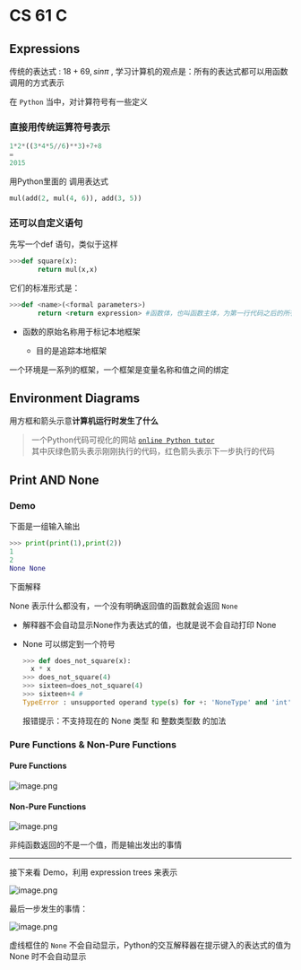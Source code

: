 # CS 61 C

## Expressions

传统的表达式 : $18+69,sin\pi$ , 学习计算机的观点是：所有的表达式都可以用函数调用的方式表示

在 `Python` 当中，对计算符号有一些定义

### 直接用传统运算符号表示

```python
1*2*((3*4*5//6)**3)+7+8
=
2015
```

用Python里面的 调用表达式

```python
mul(add(2, mul(4, 6)), add(3, 5))
```

### 还可以自定义语句

先写一个def 语句，类似于这样

```python
>>>def square(x):
       return mul(x,x)
```

它们的标准形式是：

```python
>>>def <name>(<formal parameters>)
       return <return expression> #函数体，也叫函数主体，为第一行代码之后的所有内容
```

- 函数的原始名称用于标记本地框架

   - 目的是追踪本地框架



一个环境是一系列的框架，一个框架是变量名称和值之间的绑定

## Environment Diagrams

用方框和箭头示意**计算机运行时发生了什么**

> 一个Python代码可视化的网站  [`online Python tutor`](https://pythontutor.com/visualize.html#mode=edit) \
> 其中灰绿色箭头表示刚刚执行的代码，红色箭头表示下一步执行的代码

## Print AND None

### Demo

下面是一组输入输出

```python
>>> print(print(1),print(2))
1
2
None None
```

下面解释

None 表示什么都没有，一个没有明确返回值的函数就会返回 `None`

- 解释器不会自动显示None作为表达式的值，也就是说不会自动打印 None

- None 可以绑定到一个符号

   ```python
   >>> def does_not_square(x):
     x * x
   >>> does_not_square(4)
   >>> sixteen=does_not_square(4)
   >>> sixteen+4 #
   TypeError : unsupported operand type(s) for +: 'NoneType' and 'int'
   ```

   报错提示：不支持现在的 None 类型 和 整数类型数 的加法

### Pure Functions & Non-Pure Functions

#### Pure Functions

![image.png](./image.png)

#### Non-Pure Functions

![image.png](./image.png)

非纯函数返回的不是一个值，而是输出发出的事情 

---

接下来看 Demo，利用 expression trees 来表示

![image.png](./image.png)

最后一步发生的事情：

![image.png](./image.png)

虚线框住的 `None` 不会自动显示，Python的交互解释器在提示键入的表达式的值为 None 时不会自动显示